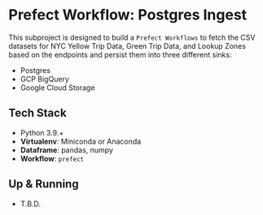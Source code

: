 # Prefect Workflow: Postgres Ingest

This subproject is designed to build a `Prefect Workflows` to fetch the CSV datasets for NYC Yellow Trip Data, Green Trip Data, and Lookup Zones based on the endpoints and persist them into three different sinks:
- Postgres
- GCP BigQuery
- Google Cloud Storage

## Tech Stack
- Python 3.9.+
- **Virtualenv**: Miniconda or Anaconda
- **Dataframe**: pandas, numpy
- **Workflow**: `prefect`

## Up & Running

- T.B.D.
